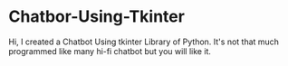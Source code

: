 # Chatbor-Using-Tkinter

Hi, I created a Chatbot Using tkinter Library of Python.
It's not that much programmed like many hi-fi chatbot but you will like it.
